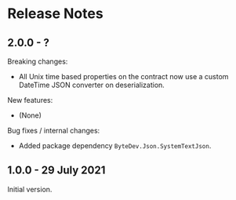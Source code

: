 # Release Notes

## 2.0.0 - ?

Breaking changes:
- All Unix time based properties on the contract now use a custom DateTime JSON converter on deserialization.

New features:
- (None)

Bug fixes / internal changes:
- Added package dependency `ByteDev.Json.SystemTextJson`.

## 1.0.0 - 29 July 2021

Initial version.

